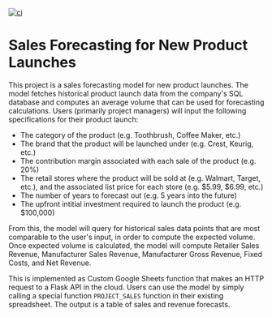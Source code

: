 [![ci](https://github.com/davidmcnamee/cs490-project/actions/workflows/on_push.yaml/badge.svg)](https://github.com/davidmcnamee/cs490-project/actions/workflows/on_push.yaml)

# Sales Forecasting for New Product Launches

This project is a sales forecasting model for new product launches. The model fetches historical product launch data from the company's SQL database and computes an average volume that can be used for forecasting calculations. Users (primarily project managers) will input the following specifications for their product launch:

- The category of the product (e.g. Toothbrush, Coffee Maker, etc.)
- The brand that the product will be launched under (e.g. Crest, Keurig, etc.)
- The contribution margin associated with each sale of the product (e.g. 20%)
- The retail stores where the product will be sold at (e.g. Walmart, Target, etc.), and the associated list price for each store (e.g. $5.99, $6.99, etc.)
- The number of years to forecast out (e.g. 5 years into the future)
- The upfront intitial investment required to launch the product (e.g. $100,000)

From this, the model will query for historical sales data points that are most comparable to the user's input, in order to compute the expected volume. Once expected volume is calculated, the model will compute Retailer Sales Revenue, Manufacturer Sales Revenue, Manufacturer Gross Revenue, Fixed Costs, and Net Revenue.

This is implemented as Custom Google Sheets function that makes an HTTP request to a Flask API in the cloud. Users can use the model by simply calling a special function `PROJECT_SALES` function in their existing spreadsheet. The output is a table of sales and revenue forecasts.


